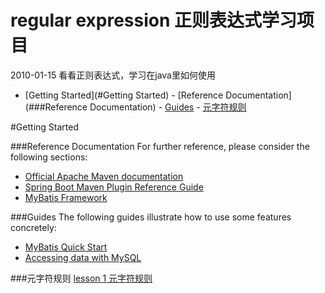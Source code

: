 # regular expression 正则表达式学习项目

2010-01-15
看看正则表达式，学习在java里如何使用

- [Getting Started](#Getting Started)
        - [Reference Documentation](###Reference Documentation)
        - [Guides](###Guides)
        - [元字符规则](###元字符规则)

#Getting Started

###Reference Documentation
For further reference, please consider the following sections:

* [Official Apache Maven documentation](https://maven.apache.org/guides/index.html)
* [Spring Boot Maven Plugin Reference Guide](https://docs.spring.io/spring-boot/docs/2.2.2.RELEASE/maven-plugin/)
* [MyBatis Framework](https://mybatis.org/spring-boot-starter/mybatis-spring-boot-autoconfigure/)

###Guides
The following guides illustrate how to use some features concretely:

* [MyBatis Quick Start](https://github.com/mybatis/spring-boot-starter/wiki/Quick-Start)
* [Accessing data with MySQL](https://spring.io/guides/gs/accessing-data-mysql/)

###元字符规则
[lesson 1 元字符规则](./src/main/resources/notes/regular-expression.md)
